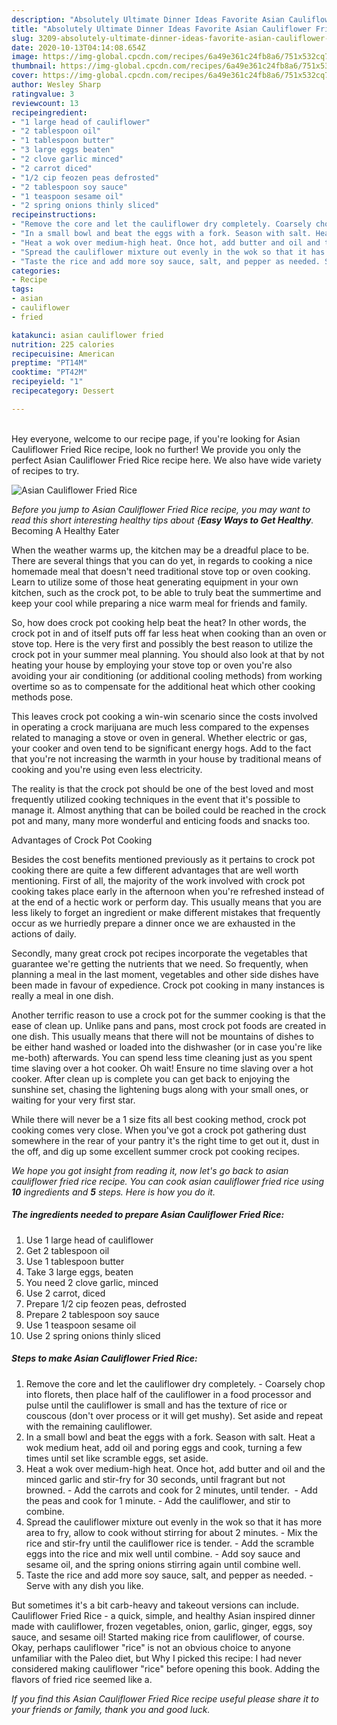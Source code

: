 ```yaml
---
description: "Absolutely Ultimate Dinner Ideas Favorite Asian Cauliflower Fried Rice"
title: "Absolutely Ultimate Dinner Ideas Favorite Asian Cauliflower Fried Rice"
slug: 3209-absolutely-ultimate-dinner-ideas-favorite-asian-cauliflower-fried-rice
date: 2020-10-13T04:14:08.654Z
image: https://img-global.cpcdn.com/recipes/6a49e361c24fb8a6/751x532cq70/asian-cauliflower-fried-rice-recipe-main-photo.jpg
thumbnail: https://img-global.cpcdn.com/recipes/6a49e361c24fb8a6/751x532cq70/asian-cauliflower-fried-rice-recipe-main-photo.jpg
cover: https://img-global.cpcdn.com/recipes/6a49e361c24fb8a6/751x532cq70/asian-cauliflower-fried-rice-recipe-main-photo.jpg
author: Wesley Sharp
ratingvalue: 3
reviewcount: 13
recipeingredient:
- "1 large head of cauliflower"
- "2 tablespoon oil"
- "1 tablespoon butter"
- "3 large eggs beaten"
- "2 clove garlic minced"
- "2 carrot diced"
- "1/2 cip feozen peas defrosted"
- "2 tablespoon soy sauce"
- "1 teaspoon sesame oil"
- "2 spring onions thinly sliced"
recipeinstructions:
- "Remove the core and let the cauliflower dry completely. Coarsely chop into florets, then place half of the cauliflower in a food processor and pulse until the cauliflower is small and has the texture of rice or couscous (don&#39;t over process or it will get mushy). Set aside and repeat with the remaining cauliflower."
- "In a small bowl and beat the eggs with a fork. Season with salt. Heat a wok medium heat, add oil and poring eggs and cook, turning a few times until set like scramble eggs, set aside."
- "Heat a wok over medium-high heat. Once hot, add butter and oil and the minced garlic and stir-fry for 30 seconds, until fragrant but not browned. Add the carrots and cook for 2 minutes, until tender.  Add the peas and cook for 1 minute. Add the cauliflower, and stir to combine."
- "Spread the cauliflower mixture out evenly in the wok so that it has more area to fry, allow to cook without stirring for about 2 minutes. Mix the rice and stir-fry until the cauliflower rice is tender. Add the scramble eggs into the rice and mix well until combine. Add soy sauce and sesame oil, and the spring onions stirring again until combine well."
- "Taste the rice and add more soy sauce, salt, and pepper as needed. Serve with any dish you like."
categories:
- Recipe
tags:
- asian
- cauliflower
- fried

katakunci: asian cauliflower fried 
nutrition: 225 calories
recipecuisine: American
preptime: "PT14M"
cooktime: "PT42M"
recipeyield: "1"
recipecategory: Dessert

---
```

<br>
Hey everyone, welcome to our recipe page, if you're looking for Asian Cauliflower Fried Rice recipe, look no further! We provide you only the perfect Asian Cauliflower Fried Rice recipe here. We also have wide variety of recipes to try.
<br>


![Asian Cauliflower Fried Rice](https://img-global.cpcdn.com/recipes/6a49e361c24fb8a6/751x532cq70/asian-cauliflower-fried-rice-recipe-main-photo.jpg)

<i>Before you jump to Asian Cauliflower Fried Rice recipe, you may want to read this short interesting healthy tips about {<strong>Easy Ways to Get Healthy</strong>.</i>
Becoming A Healthy Eater


When the weather warms up, the kitchen may be a dreadful place to be. There are several things that you can do yet, in regards to cooking a nice homemade meal that doesn't need traditional stove top or oven cooking. Learn to utilize some of those heat generating equipment in your own kitchen, such as the crock pot, to be able to truly beat the summertime and keep your cool while preparing a nice warm meal for friends and family.

So, how does crock pot cooking help beat the heat? In other words, the crock pot in and of itself puts off far less heat when cooking than an oven or stove top. Here is the very first and possibly the best reason to utilize the crock pot in your summer meal planning. You should also look at that by not heating your house by employing your stove top or oven you're also avoiding your air conditioning (or additional cooling methods) from working overtime so as to compensate for the additional heat which other cooking methods pose.

This leaves crock pot cooking a win-win scenario since the costs involved in operating a crock marijuana are much less compared to the expenses related to managing a stove or oven in general. Whether electric or gas, your cooker and oven tend to be significant energy hogs. Add to the fact that you're not increasing the warmth in your house by traditional means of cooking and you're using even less electricity.

 The reality is that the crock pot should be one of the best loved and most frequently utilized cooking techniques in the event that it's possible to manage it.  Almost anything that can be boiled could be reached in the crock pot and many, many more wonderful and enticing foods and snacks too.

Advantages of Crock Pot Cooking

Besides the cost benefits mentioned previously as it pertains to crock pot cooking there are quite a few different advantages that are well worth mentioning. First of all, the majority of the work involved with crock pot cooking takes place early in the afternoon when you're refreshed instead of at the end of a hectic work or perform day. This usually means that you are less likely to forget an ingredient or make different mistakes that frequently occur as we hurriedly prepare a dinner once we are exhausted in the actions of daily.

Secondly, many great crock pot recipes incorporate the vegetables that guarantee we're getting the nutrients that we need. So frequently, when planning a meal in the last moment, vegetables and other side dishes have been made in favour of expedience. Crock pot cooking in many instances is really a meal in one dish.

Another terrific reason to use a crock pot for the summer cooking is that the ease of clean up.  Unlike pans and pans, most crock pot foods are created in one dish. This usually means that there will not be mountains of dishes to be either hand washed or loaded into the dishwasher (or in case you're like me-both) afterwards. You can spend less time cleaning just as you spent time slaving over a hot cooker. Oh wait! Ensure no time slaving over a hot cooker. After clean up is complete you can get back to enjoying the sunshine set, chasing the lightening bugs along with your small ones, or waiting for your very first star.

While there will never be a 1 size fits all best cooking method, crock pot cooking comes very close. When you've got a crock pot gathering dust somewhere in the rear of your pantry it's the right time to get out it, dust in the off, and dig up some excellent summer crock pot cooking recipes.


<i>We hope you got insight from reading it, now let's go back to asian cauliflower fried rice recipe. You can cook asian cauliflower fried rice using <strong>10</strong> ingredients and <strong>5</strong> steps. Here is how you do it.
</i>

##### The ingredients needed to prepare Asian Cauliflower Fried Rice:

1. Use 1 large head of cauliflower
1. Get 2 tablespoon oil
1. Use 1 tablespoon butter
1. Take 3 large eggs, beaten
1. You need 2 clove garlic, minced
1. Use 2 carrot, diced
1. Prepare 1/2 cip feozen peas, defrosted
1. Prepare 2 tablespoon soy sauce
1. Use 1 teaspoon sesame oil
1. Use 2 spring onions thinly sliced


##### Steps to make Asian Cauliflower Fried Rice:

1. Remove the core and let the cauliflower dry completely. - Coarsely chop into florets, then place half of the cauliflower in a food processor and pulse until the cauliflower is small and has the texture of rice or couscous (don&#39;t over process or it will get mushy). Set aside and repeat with the remaining cauliflower.
1. In a small bowl and beat the eggs with a fork. Season with salt. Heat a wok medium heat, add oil and poring eggs and cook, turning a few times until set like scramble eggs, set aside.
1. Heat a wok over medium-high heat. Once hot, add butter and oil and the minced garlic and stir-fry for 30 seconds, until fragrant but not browned. - Add the carrots and cook for 2 minutes, until tender.  - Add the peas and cook for 1 minute. - Add the cauliflower, and stir to combine.
1. Spread the cauliflower mixture out evenly in the wok so that it has more area to fry, allow to cook without stirring for about 2 minutes. - Mix the rice and stir-fry until the cauliflower rice is tender. - Add the scramble eggs into the rice and mix well until combine. - Add soy sauce and sesame oil, and the spring onions stirring again until combine well.
1. Taste the rice and add more soy sauce, salt, and pepper as needed. - Serve with any dish you like.


But sometimes it&#39;s a bit carb-heavy and takeout versions can include. Cauliflower Fried Rice - a quick, simple, and healthy Asian inspired dinner made with cauliflower, frozen vegetables, onion, garlic, ginger, eggs, soy sauce, and sesame oil! Started making rice from cauliflower, of course. Okay, perhaps cauliflower &#34;rice&#34; is not an obvious choice to anyone unfamiliar with the Paleo diet, but Why I picked this recipe: I had never considered making cauliflower &#34;rice&#34; before opening this book. Adding the flavors of fried rice seemed like a. 

<i>If you find this Asian Cauliflower Fried Rice recipe useful please share it to your friends or family, thank you and good luck.</i>
